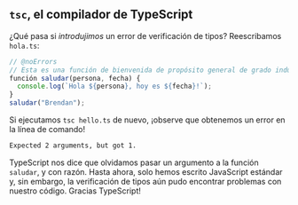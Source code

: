 ## `tsc`, el compilador de TypeScript

¿Qué pasa si _introdujimos_ un error de verificación de tipos?
Reescribamos `hola.ts`:

```ts twoslash
// @noErrors
// Esta es una función de bienvenida de propósito general de grado industrial:
función saludar(persona, fecha) {
  console.log(`Hola ${persona}, hoy es ${fecha}!`);
}
saludar("Brendan");
```

Si ejecutamos `tsc hello.ts` de nuevo, ¡observe que obtenemos un error en la línea de comando!

```txt
Expected 2 arguments, but got 1.

```

TypeScript nos dice que olvidamos pasar un argumento a la función `saludar`, y con razón.
Hasta ahora, solo hemos escrito JavaScript estándar y, sin embargo, la verificación de tipos aún pudo encontrar problemas con nuestro código.
Gracias TypeScript!
